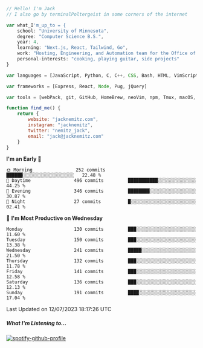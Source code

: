 ```javascript
// Hello! I'm Jack
// I also go by terminalPoltergeist in some corners of the internet

var what_I'm_up_to = {
    school: "University of Minnesota",
    degree: "Computer Science B.S.",
    year: 4,
    learning: "Next.js, React, Tailwind, Go",
    work: "Hosting, Engineering, and Automation team for the Office of Information Technology at UMN",
    personal-interests: "cooking, playing guitar, side projects"
}

var languages = [JavaScript, Python, C, C++, CSS, Bash, HTML, VimScript]

var frameworks = [Express, React, Node, Pug, jQuery]

var tools = [webPack, git, GitHub, HomeBrew, neoVim, npm, Tmux, macOS, Ubuntu, Docker, Nginx]

function find_me() {
    return {
        website: "jacknemitz.com",
        instagram: "jacknemitz",
        twitter: "nemitz_jack",
        email: "jack@jacknemitz.com"
    }
}
```

<!--START_SECTION:waka-->
**I'm an Early 🐤** 

```text
🌞 Morning                252 commits         ██████░░░░░░░░░░░░░░░░░░░   22.48 % 
🌆 Daytime                496 commits         ███████████░░░░░░░░░░░░░░   44.25 % 
🌃 Evening                346 commits         ████████░░░░░░░░░░░░░░░░░   30.87 % 
🌙 Night                  27 commits          █░░░░░░░░░░░░░░░░░░░░░░░░   02.41 % 
```
📅 **I'm Most Productive on Wednesday** 

```text
Monday                   130 commits         ███░░░░░░░░░░░░░░░░░░░░░░   11.60 % 
Tuesday                  150 commits         ███░░░░░░░░░░░░░░░░░░░░░░   13.38 % 
Wednesday                241 commits         █████░░░░░░░░░░░░░░░░░░░░   21.50 % 
Thursday                 132 commits         ███░░░░░░░░░░░░░░░░░░░░░░   11.78 % 
Friday                   141 commits         ███░░░░░░░░░░░░░░░░░░░░░░   12.58 % 
Saturday                 136 commits         ███░░░░░░░░░░░░░░░░░░░░░░   12.13 % 
Sunday                   191 commits         ████░░░░░░░░░░░░░░░░░░░░░   17.04 % 
```



 Last Updated on 12/07/2023 18:17:26 UTC
<!--END_SECTION:waka-->

##### What I'm Listening to...

[![spotify-github-profile](https://spotify-github-profile.vercel.app/api/view?uid=jack.nemitz&cover_image=true&show_offline=true&bar_color=53b14f&bar_color_cover=false&background_color=121212FF)](https://spotify-github-profile.vercel.app/api/view?uid=jack.nemitz&redirect=true)

